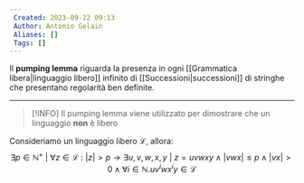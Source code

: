 ```yaml
---
 Created: 2023-09-22 09:13
 Author: Antonio Gelain
 Aliases: []
 Tags: []
---
```


Il **pumping lemma** riguarda la presenza in ogni [[Grammatica libera|linguaggio libero]] infinito di [[Successioni|successioni]] di stringhe che presentano regolarità ben definite.

---

>[!INFO] Il pumping lemma viene utilizzato per dimostrare che un linguaggio **non** è libero

Consideriamo un linguaggio libero $\mathcal{L}$, allora:
$$\exists p \in \mathbb{N}^{+}\ |\ \forall z \in \mathcal{L}\ :\ |z| > p \rightarrow \exists u, v, w, x, y\ |\ z = uvwxy \land |vwx| \le p \land |vx| > 0 \land \forall i \in \mathbb{N}.uv^{i}wx^{i}y \in \mathcal{L}$$